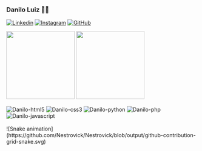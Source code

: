 ### Danilo Luiz 🙋‍♂️

[![Linkedin](https://img.shields.io/badge/LinkedIn-0077B5?style=for-the-badge&logo=linkedin&logoColor=white)](https://www.linkedin.com/in/danilo-nestrovick/) 
[![Instagram](https://img.shields.io/badge/Instagram-E4405F?style=for-the-badge&logo=instagram&logoColor=white)](https://www.instagram.com/nestrovick_10/) [![GitHub](https://img.shields.io/badge/GitHub-100000?style=for-the-badge&logo=github&logoColor=white)](https://github.com/Nestrovick/Nestrovick)



<img height=180em src="https://github-readme-stats.vercel.app/api?username=Nestrovick&show_icons=true&theme=dark#gh-dark-mode-only https://github.com/medonca09/github-readme-stats#gh-dark-mode-only"> <img height=180em src="https://github-readme-stats.vercel.app/api/top-langs/?username=Nestrovick&&theme=dark">

<div style="display: inline_bloc">
<img align="center" alt="Danilo-html5" src="https://img.shields.io/badge/HTML5-E34F26?style=for-the-badge&logo=html5&logoColor=white"/> 
<img align="center" alt="Danilo-css3" src="https://img.shields.io/badge/CSS3-1572B6?style=for-the-badge&logo=css3&logoColor=white"/> 
<img align="center" alt="Danilo-python" src="https://img.shields.io/badge/Python-14354C?style=for-the-badge&logo=python&logoColor=white"/> 
<img align="center" alt="Danilo-php" src="https://img.shields.io/badge/PHP-777BB4?style=for-the-badge&logo=php&logoColor=white"/> 
<img align="center" alt="Danilo-javascript" src="https://img.shields.io/badge/JavaScript-F7DF1E?style=for-the-badge&logo=javascript&logoColor=black"/>
</div><br/>
  ![Snake animation](https://github.com/Nestrovick/Nestrovick/blob/output/github-contribution-grid-snake.svg)

